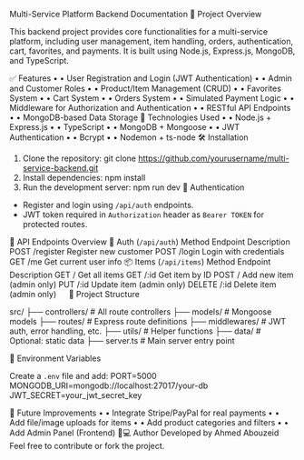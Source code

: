Multi-Service Platform Backend Documentation
📌 Project Overview

This backend project provides core functionalities for a multi-service platform, including user management, item handling, orders, authentication, cart, favorites, and payments.
It is built using Node.js, Express.js, MongoDB, and TypeScript.

✅ Features
•	• User Registration and Login (JWT Authentication)
•	• Admin and Customer Roles
•	• Product/Item Management (CRUD)
•	• Favorites System
•	• Cart System
•	• Orders System
•	• Simulated Payment Logic
•	• Middleware for Authorization and Authentication
•	• RESTful API Endpoints
•	• MongoDB-based Data Storage
🚀 Technologies Used
•	• Node.js + Express.js
•	• TypeScript
•	• MongoDB + Mongoose
•	• JWT Authentication
•	• Bcrypt
•	• Nodemon + ts-node
🛠️ Installation
1. Clone the repository:
   git clone https://github.com/yourusername/multi-service-backend.git
2. Install dependencies:
   npm install
3. Run the development server:
   npm run dev
🔐 Authentication

- Register and login using `/api/auth` endpoints.
- JWT token required in `Authorization` header as `Bearer TOKEN` for protected routes.

🔄 API Endpoints Overview
👤 Auth (`/api/auth`)
Method	Endpoint	Description
POST	/register	Register new customer
POST	/login	Login with credentials
GET	/me	Get current user info
📦 Items (`/api/items`)
Method	Endpoint	Description
GET	/	Get all items
GET	/:id	Get item by ID
POST	/	Add new item (admin only)
PUT	/:id	Update item (admin only)
DELETE	/:id	Delete item (admin only)
 
🧩 Project Structure

src/
├── controllers/         # All route controllers
├── models/              # Mongoose models
├── routes/              # Express route definitions
├── middlewares/         # JWT auth, error handling, etc.
├── utils/               # Helper functions
├── data/                # Optional: static data
├── server.ts            # Main server entry point

📂 Environment Variables

Create a `.env` file and add:
PORT=5000
MONGODB_URI=mongodb://localhost:27017/your-db
JWT_SECRET=your_jwt_secret_key

📮 Future Improvements
•	• Integrate Stripe/PayPal for real payments
•	• Add file/image uploads for items
•	• Add product categories and filters
•	• Add Admin Panel (Frontend)
👨💻 Author
Developed by Ahmed Abouzeid
Feel free to contribute or fork the project.
